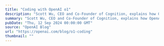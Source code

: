 ```yaml
---
title: "Coding with OpenAI o1"
description: "Scott Wu, CEO and Co-Founder of Cognition, explains how OpenAI o1 makes coding decisions in a more human-like way."
summary: "Scott Wu, CEO and Co-Founder of Cognition, explains how OpenAI o1 makes coding decisions in a more human-like way."
pubDate: "Thu, 12 Sep 2024 00:00:00 GMT"
source: "OpenAI Blog"
url: "https://openai.com/blog/o1-coding"
thumbnail: ""
---
```


